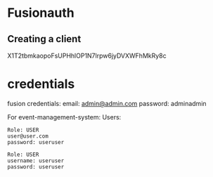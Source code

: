 # Fusionauth

## Creating a client

X1T2tbmkaopoFsUPHhlOP1N7lrpw6jyDVXWFhMkRy8c

# credentials
fusion credentials:
email: admin@admin.com
password: adminadmin

For event-management-system:
Users:

    Role: USER
    user@user.com
    password: useruser

    Role: USER
    username: useruser
    password: useruser